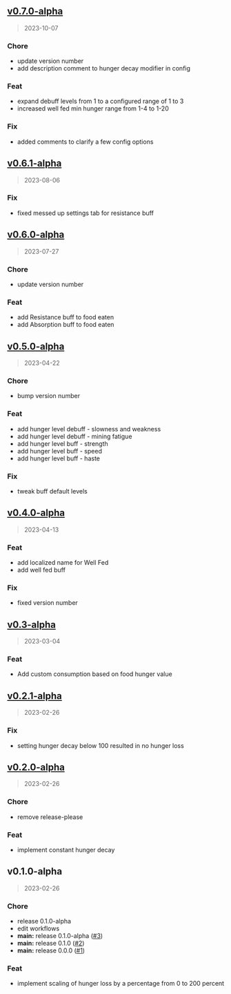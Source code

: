 
<a name="v0.7.0-alpha"></a>
## [v0.7.0-alpha](https://github.com/TeamIH/improvedhunger/compare/v0.6.1-alpha...v0.7.0-alpha)

> 2023-10-07

### Chore

* update version number
* add description comment to hunger decay modifier in config

### Feat

* expand debuff levels from 1 to a configured range of 1 to 3
* increased well fed min hunger range from 1-4 to 1-20

### Fix

* added comments to clarify a few config options


<a name="v0.6.1-alpha"></a>
## [v0.6.1-alpha](https://github.com/TeamIH/improvedhunger/compare/v0.6.0-alpha...v0.6.1-alpha)

> 2023-08-06

### Fix

* fixed messed up settings tab for resistance buff


<a name="v0.6.0-alpha"></a>
## [v0.6.0-alpha](https://github.com/TeamIH/improvedhunger/compare/v0.5.0-alpha...v0.6.0-alpha)

> 2023-07-27

### Chore

* update version number

### Feat

* add Resistance buff to food eaten
* add Absorption buff to food eaten


<a name="v0.5.0-alpha"></a>
## [v0.5.0-alpha](https://github.com/TeamIH/improvedhunger/compare/v0.4.0-alpha...v0.5.0-alpha)

> 2023-04-22

### Chore

* bump version number

### Feat

* add hunger level debuff - slowness and weakness
* add hunger level debuff - mining fatigue
* add hunger level buff - strength
* add hunger level buff - speed
* add hunger level buff - haste

### Fix

* tweak buff default levels


<a name="v0.4.0-alpha"></a>
## [v0.4.0-alpha](https://github.com/TeamIH/improvedhunger/compare/v0.3-alpha...v0.4.0-alpha)

> 2023-04-13

### Feat

* add localized name for Well Fed
* add well fed buff

### Fix

* fixed version number


<a name="v0.3-alpha"></a>
## [v0.3-alpha](https://github.com/TeamIH/improvedhunger/compare/v0.2.1-alpha...v0.3-alpha)

> 2023-03-04

### Feat

* Add custom consumption based on food hunger value


<a name="v0.2.1-alpha"></a>
## [v0.2.1-alpha](https://github.com/TeamIH/improvedhunger/compare/v0.2.0-alpha...v0.2.1-alpha)

> 2023-02-26

### Fix

* setting hunger decay below 100 resulted in no hunger loss


<a name="v0.2.0-alpha"></a>
## [v0.2.0-alpha](https://github.com/TeamIH/improvedhunger/compare/v0.1.0-alpha...v0.2.0-alpha)

> 2023-02-26

### Chore

* remove release-please

### Feat

* implement constant hunger decay


<a name="v0.1.0-alpha"></a>
## v0.1.0-alpha

> 2023-02-26

### Chore

* release 0.1.0-alpha
* edit workflows
* **main:** release 0.1.0-alpha ([#3](https://github.com/TeamIH/improvedhunger/issues/3))
* **main:** release 0.1.0 ([#2](https://github.com/TeamIH/improvedhunger/issues/2))
* **main:** release 0.0.0 ([#1](https://github.com/TeamIH/improvedhunger/issues/1))

### Feat

* implement scaling of hunger loss by a percentage from 0 to 200 percent

